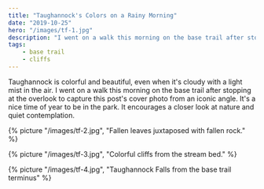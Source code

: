 ```yaml
---
title: "Taughannock's Colors on a Rainy Morning"
date: "2019-10-25"
hero: "/images/tf-1.jpg"
description: "I went on a walk this morning on the base trail after stopping at the overlook to capture this post's cover photo from an iconic angle."
tags:
    - base trail
    - cliffs
---
```


Taughannock is colorful and beautiful, even when it's cloudy with a light mist in the air. I went on a walk this morning on the base trail after stopping at the overlook to capture this post's cover photo from an iconic angle. It's a nice time of year to be in the park. It encourages a closer look at nature and quiet contemplation.

{% picture "/images/tf-2.jpg", "Fallen leaves juxtaposed with fallen rock." %}

{% picture "/images/tf-3.jpg", "Colorful cliffs from the stream bed." %}

{% picture "/images/tf-4.jpg", "Taughannock Falls from the base trail terminus" %}


